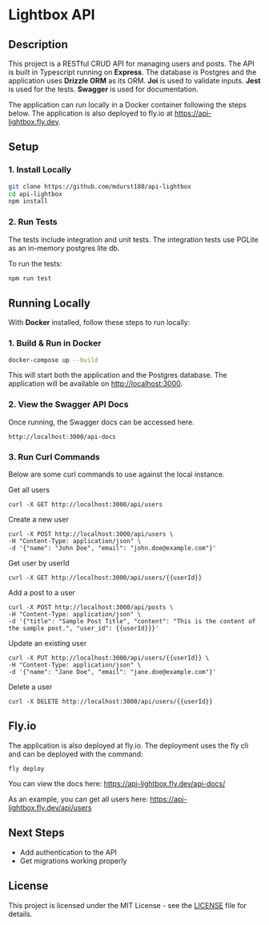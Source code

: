 
# Lightbox API

## Description

This project is a RESTful CRUD API for managing users and posts. The API is built in Typescript running on **Express**. The database is Postgres and the application uses **Drizzle ORM** as its ORM. **Joi** is used to validate inputs. **Jest** is used for the tests. **Swagger** is used for documentation.

The application can run locally in a Docker container following the steps below. The application is also deployed to fly.io at https://api-lightbox.fly.dev.

## Setup

### 1. Install Locally
```bash
git clone https://github.com/mdurst180/api-lightbox
cd api-lightbox
npm install
```
### 2. Run Tests
The tests include integration and unit tests. The integration tests use PGLite as an in-memory postgres lite db.

To run the tests:
```bash
npm run test
```

## Running Locally

With **Docker** installed, follow these steps to run locally:

### 1. Build & Run in Docker
```bash
docker-compose up --build
```

This will start both the application and the Postgres database. The application will be available on [http://localhost:3000](http://localhost:3000).

### 2. View the Swagger API Docs
Once running, the Swagger docs can be accessed here.
```
http://localhost:3000/api-docs
```

### 3. Run Curl Commands
Below are some curl commands to use against the local instance.

Get all users
```
curl -X GET http://localhost:3000/api/users
```
Create a new user
```
curl -X POST http://localhost:3000/api/users \
-H "Content-Type: application/json" \
-d '{"name": "John Doe", "email": "john.doe@example.com"}'
```
Get user by userId
```
curl -X GET http://localhost:3000/api/users/{{userId}}
```

Add a post to a user
```
curl -X POST http://localhost:3000/api/posts \
-H "Content-Type: application/json" \
-d '{"title": "Sample Post Title", "content": "This is the content of the sample post.", "user_id": {{userId}}}'
```

Update an existing user
```
curl -X PUT http://localhost:3000/api/users/{{userId}} \
-H "Content-Type: application/json" \
-d '{"name": "Jane Doe", "email": "jane.doe@example.com"}'
```

Delete a user
```
curl -X DELETE http://localhost:3000/api/users/{{userId}}
```

## Fly.io
The application is also deployed at fly.io. The deployment uses the fly cli and can be deployed with the command:
```
fly deploy
```

You can view the docs here:
https://api-lightbox.fly.dev/api-docs/

As an example, you can get all users here:
https://api-lightbox.fly.dev/api/users


## Next Steps
- Add authentication to the API
- Get migrations working properly

## License

This project is licensed under the MIT License - see the [LICENSE](LICENSE) file for details.
